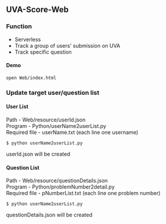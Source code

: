 ## UVA-Score-Web

### Function
- Serverless
- Track a group of users' submission on UVA
- Track specific question
#### Demo
```
open Web/index.html
```
### Update target user/question list
#### User List
Path - Web/resource/userId.json<br />
Program - Python/userName2userList.py<br />
Required file - userName.txt (each line one username)
```
$ python userName2userList.py
```
userId.json will be created
#### Question List
Path - Web/resource/questionDetails.json<br />
Program - Python/problemNumber2detail.py<br />
Required file - pNumberList.txt (each line one problem number)
```
$ python userName2userList.py
```
questionDetails.json will be created
